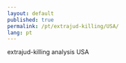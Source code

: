 ```yaml
---
layout: default
published: true
permalink: /pt/extrajud-killing/USA/
lang: pt
---
```


extrajud-killing analysis USA
